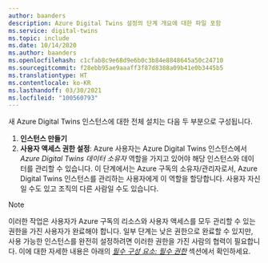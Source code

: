 ```yaml
---
author: baanders
description: Azure Digital Twins 설정의 단계 개요에 대한 파일 포함
ms.service: digital-twins
ms.topic: include
ms.date: 10/14/2020
ms.author: baanders
ms.openlocfilehash: c1cfab8c9e68d9e6b0c3b84e8848645a50c24710
ms.sourcegitcommit: f28ebb95ae9aaaff3f87d8388a09b41e0b3445b5
ms.translationtype: HT
ms.contentlocale: ko-KR
ms.lasthandoff: 03/30/2021
ms.locfileid: "100560793"
---
```

새 Azure Digital Twins 인스턴스에 대한 전체 설치는 다음 두 부분으로 구성됩니다.
1. **인스턴스 만들기**
2. **사용자 액세스 권한 설정**: Azure 사용자는 Azure Digital Twins 인스턴스에서 *Azure Digital Twins 데이터 소유자* 역할을 가지고 있어야 해당 인스턴스와 데이터를 관리할 수 있습니다. 이 단계에서는 Azure 구독의 소유자/관리자로서, Azure Digital Twins 인스턴스를 관리하는 사용자에게 이 역할을 할당합니다. 사용자 자신일 수도 있고 조직의 다른 사람일 수도 있습니다.
 
>[!NOTE]
>이러한 작업은 사용자가 Azure 구독의 리소스와 사용자 액세스를 모두 관리할 수 있는 권한을 가진 사용자가 완료해야 합니다. 일부 단계는 낮은 권한으로 완료할 수 있지만, 사용 가능한 인스턴스를 완전히 설정하려면 이러한 권한을 가진 사람의 협력이 필요합니다. 이에 대한 자세한 내용은 아래의 [*필수 구성 요소: 필수 권한*](#prerequisites-permission-requirements) 섹션에서 확인하세요.